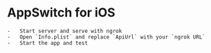 # AppSwitch for iOS
    -   Start server and serve with ngrok
    -   Open `Info.plist` and replace `ApiUrl` with your `ngrok URL`
    -   Start the app and test
